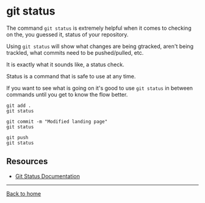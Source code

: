 # git status

The command `git status` is extremely helpful when it comes to checking on the, you guessed it, status of your repository.

Using `git status` will show what changes are being gtracked, aren't being trackled, what commits need to be pushed/pulled, etc.

It is exactly what it sounds like, a status check.

Status is a command that is safe to use at any time.

If you want to see what is going on it's good to use `git status` in between commands until you get to know the flow better.

```
git add .
git status

git commit -m "Modified landing page"
git status

git push
git status
```

## Resources

- [Git Status Documentation](https:/git-scm.com/docs/git-status)

---

[Back to home](./Commands/Status.md)
